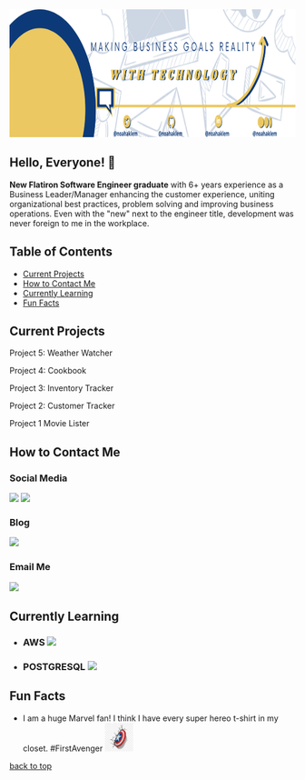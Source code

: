 <div>
  <div align="left">
    <a href="https://linkedin/in/noahaklem"><img alt="Picture of Noah A Klem" src="public/Banner.png" style="width: 100%; height: 225px;">
    </a>
  </div>
  
  ## Hello, Everyone! :wave:
  
  <p>
    <b>New Flatiron Software Engineer graduate</b> with 6+ years experience as a Business Leader/Manager enhancing the customer experience, uniting organizational best practices, problem solving and improving business operations. Even with the "new" next to the engineer title, development was never foreign to me in the workplace.
  </p>
</div>
  
## Table of Contents

- [Current Projects](#current_projects)
- [How to Contact Me](#how_to_contact_me)
- [Currently Learning](#currently_learning)
- [Fun Facts](#fun_facts)

## Current Projects

Project 5: Weather Watcher

Project 4: Cookbook

Project 3: Inventory Tracker

Project 2: Customer Tracker

Project 1 Movie Lister

## How to Contact Me
   ### Social Media
   
  <div>
    <a target="_blank" href="https://www.linkedin.com/in/noahaklem"><img src="https://img.shields.io/badge/LinkedIn-0077B5?style=for-the-badge&logo=linkedin&logoColor=white"></a>
    <a target="_blank" href="https://www.twitter.com/noahaklem"><img src="https://img.shields.io/badge/Twitter-1DA1F2?style=for-the-badge&logo=twitter&logoColor=white"></a>
  </div>
    
  ### Blog
  
  <div>
    <a target="_blank" href="https://www.medium.com/@noahaklem"><img src="https://img.shields.io/badge/Medium-12100E?style=for-the-badge&logo=medium&logoColor=white"></a>
  </div>
   
  ### Email Me
  
  <div>
    <a href="mailto:noahaklem@gmail.com?subject=Hello%20Noah,%20from%20GitHub"><img src="https://img.shields.io/badge/Gmail-D14836?style=for-the-badge&logo=gmail&logoColor=white"></a>
  </div>
  
## Currently Learning

- ### AWS <img src="https://img.shields.io/badge/Amazon_AWS-232F3E?style=for-the-badge&logo=amazon-aws&logoColor=white">
- ### POSTGRESQL <img src="https://img.shields.io/badge/PostgreSQL-316192?style=for-the-badge&logo=postgresql&logoColor=white">

## Fun Facts

- I am a huge Marvel fan! I think I have every super hereo t-shirt in my closet. #FirstAvenger <img src="public/shield.jpg" height="50" width="50">

[back to top](#table-of-contents)
  


<!--
**noahaklem/noahaklem** is a ✨ _special_ ✨ repository because its `README.md` (this file) appears on your GitHub profile.

Here are some ideas to get you started:

- 🔭 I’m currently working on ...
- 🌱 I’m currently learning ...
- 👯 I’m looking to collaborate on ...
- 🤔 I’m looking for help with ...
- 💬 Ask me about ...
- 📫 How to reach me: ...
- 😄 Pronouns: ...
- ⚡ Fun fact: ...
-->
